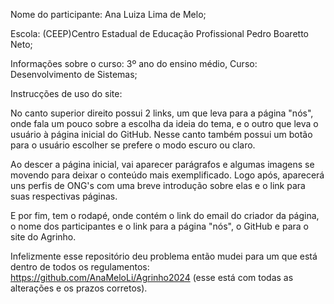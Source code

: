 Nome do participante: Ana Luiza Lima de Melo;

Escola: (CEEP)Centro Estadual de Educação Profissional Pedro Boaretto Neto;

Informações sobre o curso: 3º ano do ensino médio, Curso: Desenvolvimento de Sistemas;

Instrucções de uso do site:

No canto superior direito possui 2 links, um que leva para a página "nós", onde fala um pouco sobre a escolha da ideia do tema, e o outro que leva o usuário à página inicial do GitHub. Nesse canto também possui um botão para o usuário escolher se prefere o modo escuro ou claro.

Ao descer a página inicial, vai aparecer parágrafos e algumas imagens se movendo para deixar o conteúdo mais exemplificado. Logo após, aparecerá uns perfis de ONG's com uma breve introdução sobre elas e o link para suas respectivas páginas.

E por fim, tem o rodapé, onde contém o link do email do criador da página, o nome dos participantes e o link para a página "nós", o GitHub e para o site do Agrinho.

Infelizmente esse repositório deu problema então mudei para um que está dentro de todos os regulamentos:  https://github.com/AnaMeloLi/Agrinho2024   (esse está com todas as alterações e os prazos corretos).


